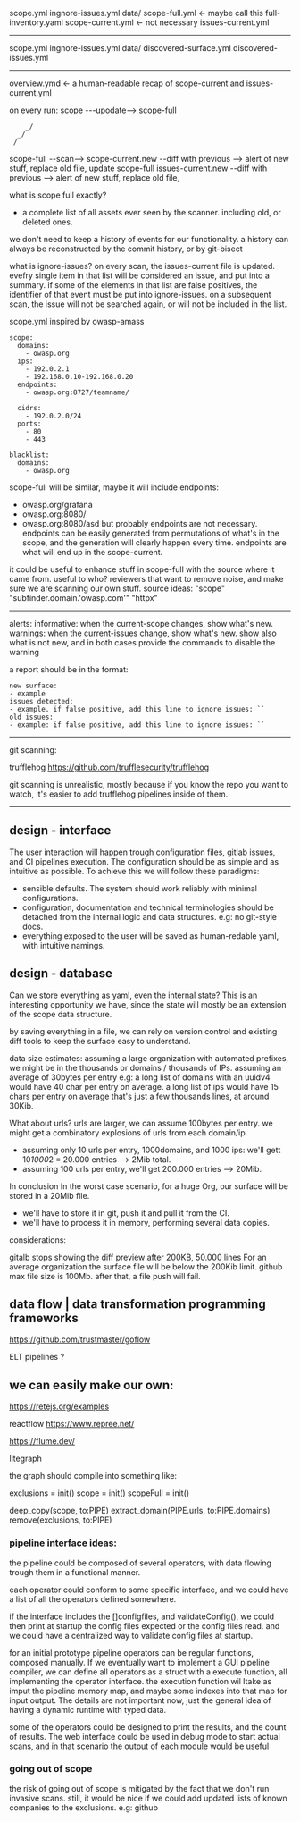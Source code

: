 
scope.yml
ingnore-issues.yml
data/
    scope-full.yml <- maybe call this full-inventory.yaml
    scope-current.yml <- not necessary
    issues-current.yml


---

scope.yml
ingnore-issues.yml
data/
    discovered-surface.yml
    discovered-issues.yml

---

overview.ymd <- a human-readable recap of scope-current and issues-current.yml

on every run:
scope ---upodate--> scope-full

        _/
      _/
     /

scope-full --scan--> scope-current.new   --diff with previous --> alert of new stuff, replace old file, update scope-full
                     issues-current.new  --diff with previous --> alert of new stuff, replace old file,


what is scope full exactly?
- a complete list of all assets ever seen by the scanner. including old, or deleted ones.

we don't need to keep a history of events for our functionality.
a history can always be reconstructed by the commit history, or 
by git-bisect

what is ignore-issues?
on every scan, the issues-current file is updated.
evefry single item in that list will be considered an issue, and put into a summary.
if some of the elements in that list are false positives, the identifier of that 
event must be put into ignore-issues.
on a subsequent scan, the issue will not be searched again, or will not be included in the list.


scope.yml
inspired by owasp-amass

```
scope:
  domains:
    - owasp.org
  ips:
    - 192.0.2.1
    - 192.168.0.10-192.168.0.20
  endpoints:
    - owasp.org:8727/teamname/

  cidrs:
    - 192.0.2.0/24
  ports:
    - 80
    - 443

blacklist:
  domains:
    - owasp.org

```

scope-full will be similar, maybe it will include endpoints:
- owasp.org/grafana
- owasp.org:8080/
- owasp.org:8080/asd
but probably endpoints are not necessary.
endpoints can be easily generated from permutations of what's in the scope, and the generation will 
clearly happen every time.
endpoints are what will end up in the scope-current.

it could be useful to enhance stuff in scope-full with the source where it came from.
useful to who? reviewers that want to remove noise, and make sure we are scanning our own stuff.
source ideas:
"scope"
"subfinder.domain.'owasp.com'"
"httpx"


---

alerts:
informative: when the current-scope changes, show what's new.
warnings: when the current-issues change, show what's new. show also what is not new, and 
          in both cases provide the commands to disable the warning

a report should be in the format:

    new surface: 
    - example
    issues detected:
    - example. if false positive, add this line to ignore issues: ``
    old issues:
    - example: if false positive, add this line to ignore issues: ``



---

git scanning:

trufflehog
https://github.com/trufflesecurity/trufflehog

git scanning is unrealistic, mostly because if you know the repo you want to watch,
it's easier to add trufflehog pipelines inside of them.


---

## design - interface

The user interaction will happen trough configuration files, gitlab issues, and CI pipelines execution.
The configuration should be as simple and as intuitive as possible. To achieve this we will 
follow these paradigms:
- sensible defaults. The system should work reliably with minimal configurations.
- configuration, documentation and technical terminologies should be detached from the internal 
  logic and data structures. e.g: no git-style docs.
- everything exposed to the user will be saved as human-redable yaml, with intuitive namings.

## design - database

Can we store everything as yaml, even the internal state?
This is an interesting opportunity we have, since the state
will mostly be an extension of the scope data structure.

by saving everything in a file, we can rely on version control and existing diff tools to keep 
the surface easy to understand.

data size estimates:
assuming a large organization with automated prefixes,
we might be in the thousands or domains / thousands of IPs.
assuming an average of 30bytes per entry
    e.g:
    a long list of domains with an uuidv4 would have 40 char per entry on average.
    a long list of ips would have 15 chars per entry on average
that's just a few thousands lines, at around 30Kib. 

What about urls? 
urls are larger, we can assume 100bytes per entry.
we might get a combinatory explosions of urls from each domain/ip.
- assuming only 10 urls per entry, 1000domains, and 1000 ips:
we'll gett 10*1000*2 = 20.000 entries --> 2Mib total.
- assuming 100 urls per entry, we'll get 200.000 entries --> 20Mib.

In conclusion
In the worst case scenario, for a huge Org, our surface will be stored in a 20Mib file.
- we'll have to store it in git, push it and pull it from the CI.
- we'll have to process it in memory, performing several data copies.

considerations:

gitalb stops showing the diff preview after 200KB, 50.000 lines
For an average organization the surface file will be below the 200Kib limit.
github max file size is 100Mb. after that, a file push will fail.




## data flow | data transformation programming frameworks

https://github.com/trustmaster/goflow

ELT pipelines ?

## we can easily make our own:
https://retejs.org/examples

reactflow
    https://www.repree.net/

https://flume.dev/

litegraph

the graph should compile into something like:

exclusions = init()
scope = init()
scopeFull = init()

deep_copy(scope, to:PIPE)
extract_domain(PIPE.urls, to:PIPE.domains)
remove(exclusions, to:PIPE)




### pipeline interface ideas:

the pipeline could be composed of several operators, with data 
flowing trough them in a functional manner.

each operator could conform to some specific interface, and we could have a list 
of all the operators defined somewhere. 

if the interface includes the []configfiles, and validateConfig(),
we could then print at startup the config files expected or the config files read.
and we could have a centralized way to validate config files at startup.


for an initial prototype pipeline operators can be regular functions, composed manually.
If we eventually want to implement a GUI pipeline compiler, we can 
define all operators as a struct with a execute function, all implementing the operator interface.
the execution function wil ltake as imput the pipeline memory map, and maybe some 
indexes into that map for input output. The details are not important now, 
just the general idea of having a dynamic runtime with typed data.


some of the operators could be designed to print the results, and the count of results.
The web interface could be used in debug mode to start actual scans, and in that scenario 
the output of each module would be useful


### going out of scope

the risk of going out of scope is mitigated by the fact that we don't run invasive scans.
still, it would be nice if we could add updated lists of known companies to the exclusions.
e.g: github



